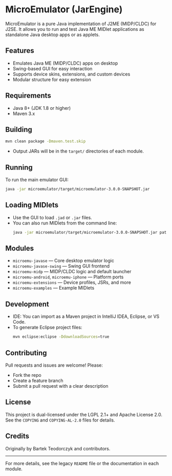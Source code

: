 # MicroEmulator (JarEngine)

MicroEmulator is a pure Java implementation of J2ME (MIDP/CLDC) for J2SE. It allows you to run and test Java ME MIDlet applications as standalone Java desktop apps or as applets.

## Features
- Emulates Java ME (MIDP/CLDC) apps on desktop
- Swing-based GUI for easy interaction
- Supports device skins, extensions, and custom devices
- Modular structure for easy extension

## Requirements
- Java 8+ (JDK 1.8 or higher)
- Maven 3.x

## Building
```sh
mvn clean package -Dmaven.test.skip
```
- Output JARs will be in the `target/` directories of each module.

## Running
To run the main emulator GUI:
```sh
java -jar microemulator/target/microemulator-3.0.0-SNAPSHOT.jar
```

## Loading MIDlets
- Use the GUI to load `.jad` or `.jar` files.
- You can also run MIDlets from the command line:
  ```sh
  java -jar microemulator/target/microemulator-3.0.0-SNAPSHOT.jar path/to/your.midlet.jar
  ```

## Modules
- `microemu-javase` — Core desktop emulator logic
- `microemu-javase-swing` — Swing GUI frontend
- `microemu-midp` — MIDP/CLDC logic and default launcher
- `microemu-android`, `microemu-iphone` — Platform ports
- `microemu-extensions` — Device profiles, JSRs, and more
- `microemu-examples` — Example MIDlets

## Development
- IDE: You can import as a Maven project in IntelliJ IDEA, Eclipse, or VS Code.
- To generate Eclipse project files:
  ```sh
  mvn eclipse:eclipse -DdownloadSources=true
  ```

## Contributing
Pull requests and issues are welcome! Please:
- Fork the repo
- Create a feature branch
- Submit a pull request with a clear description

## License
This project is dual-licensed under the LGPL 2.1+ and Apache License 2.0. See the `COPYING` and `COPYING-AL-2.0` files for details.

## Credits
Originally by Bartek Teodorczyk and contributors.

---

For more details, see the legacy `README` file or the documentation in each module. 
